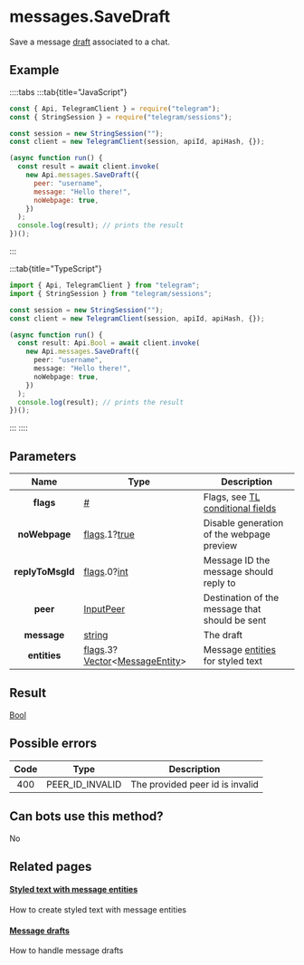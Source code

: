# messages.SaveDraft

Save a message [draft](https://core.telegram.org/api/drafts) associated to a chat.

## Example

::::tabs
:::tab{title="JavaScript"}

```js
const { Api, TelegramClient } = require("telegram");
const { StringSession } = require("telegram/sessions");

const session = new StringSession("");
const client = new TelegramClient(session, apiId, apiHash, {});

(async function run() {
  const result = await client.invoke(
    new Api.messages.SaveDraft({
      peer: "username",
      message: "Hello there!",
      noWebpage: true,
    })
  );
  console.log(result); // prints the result
})();
```

:::

:::tab{title="TypeScript"}

```ts
import { Api, TelegramClient } from "telegram";
import { StringSession } from "telegram/sessions";

const session = new StringSession("");
const client = new TelegramClient(session, apiId, apiHash, {});

(async function run() {
  const result: Api.Bool = await client.invoke(
    new Api.messages.SaveDraft({
      peer: "username",
      message: "Hello there!",
      noWebpage: true,
    })
  );
  console.log(result); // prints the result
})();
```

:::
::::

## Parameters

|       Name       | Type                                                                                                                                                                                              | Description                                                                                             |
| :--------------: | ------------------------------------------------------------------------------------------------------------------------------------------------------------------------------------------------- | ------------------------------------------------------------------------------------------------------- |
|    **flags**     | [#](https://core.telegram.org/type/%23)                                                                                                                                                           | Flags, see [TL conditional fields](https://core.telegram.org/mtproto/TL-combinators#conditional-fields) |
|  **noWebpage**   | [flags](https://core.telegram.org/mtproto/TL-combinators#conditional-fields).1?[true](https://core.telegram.org/constructor/true)                                                                 | Disable generation of the webpage preview                                                               |
| **replyToMsgId** | [flags](https://core.telegram.org/mtproto/TL-combinators#conditional-fields).0?[int](https://core.telegram.org/type/int)                                                                          | Message ID the message should reply to                                                                  |
|     **peer**     | [InputPeer](https://core.telegram.org/type/InputPeer)                                                                                                                                             | Destination of the message that should be sent                                                          |
|   **message**    | [string](https://core.telegram.org/type/string)                                                                                                                                                   | The draft                                                                                               |
|   **entities**   | [flags](https://core.telegram.org/mtproto/TL-combinators#conditional-fields).3?[Vector](https://core.telegram.org/type/Vector%20t)<[MessageEntity](https://core.telegram.org/type/MessageEntity)> | Message [entities](https://core.telegram.org/api/entities) for styled text                              |

## Result

[Bool](https://core.telegram.org/type/Bool)

## Possible errors

| Code | Type            | Description                     |
| :--: | --------------- | ------------------------------- |
| 400  | PEER_ID_INVALID | The provided peer id is invalid |

## Can bots use this method?

No

## Related pages

#### [Styled text with message entities](https://core.telegram.org/api/entities)

How to create styled text with message entities

#### [Message drafts](https://core.telegram.org/api/drafts)

How to handle message drafts

